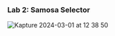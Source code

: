 ### Lab 2: Samosa Selector ###

![Kapture 2024-03-01 at 12 38 50](https://github.com/YevheniyaSolomyana/web102_projects/assets/72937387/bdbd9807-bc66-48f0-81be-a093a41375d8)
